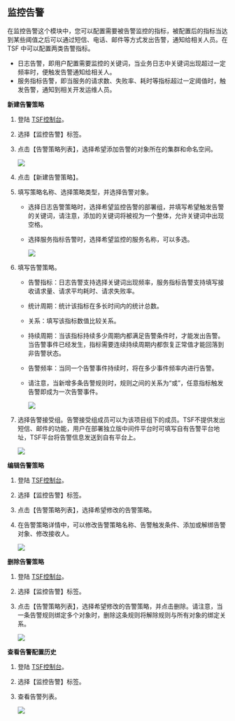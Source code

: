 ## 监控告警

在监控告警这个模块中，您可以配置需要被告警监控的指标，被配置后的指标当达到某些阈值之后可以通过短信、电话、邮件等方式发出告警，通知给相关人员。在 TSF 中可以配置两类告警指标。

- 日志告警，即用户配置需要监控的关键词，当业务日志中关键词出现超过一定频率时，便触发告警通知给相关人。
- 服务指标告警，即当服务的请求数、失败率、耗时等指标超过一定阈值时，触发告警，通知到相关开发运维人员。



**新建告警策略**

1. 登陆 [TSF控制台](https://console.cloud.tencent.com/tsf/)。

2. 选择【监控告警】标签。

3. 点击【告警策略列表】，选择希望添加告警的对象所在的集群和命名空间。

   ![](https://main.qcloudimg.com/raw/7a303b62888ddab9e4e333a814c8f9be.png)

4. 点击【新建告警策略】。

5. 填写策略名称、选择策略类型，并选择告警对象。

   - 选择日志告警策略时，选择希望监控告警的部署组，并填写希望触发告警的关键词，请注意，添加的关键词将被视为一个整体，允许关键词中出现空格。

   - 选择服务指标告警时，选择希望监控的服务名称，可以多选。

     ![](https://main.qcloudimg.com/raw/022eb6ba175157c5e4b311ffd5a24cdb.png)

6. 填写告警策略。

   - 告警指标：日志告警支持选择关键词出现频率，服务指标告警支持填写接收请求量、请求平均耗时、请求失败率。

   - 统计周期：统计该指标在多长时间内的统计总数。

   - 关系：填写该指标数值比较关系。

   - 持续周期：当该指标持续多少周期内都满足告警条件时，才能发出告警。当告警事件已经发生，指标需要连续持续周期内都恢复正常值才能回落到非告警状态。

   - 告警频率：当同一个告警事件持续时，将在多少事件频率内进行告警。

   - 请注意，当新增多条告警规则时，规则之间的关系为“或”，任意指标触发告警即成为一次告警事件。

     ![](https://main.qcloudimg.com/raw/11dc30c50ed34f4248b654ecff5d3843.png)

7. 选择告警接受组。告警接受组成员可以为该项目组下的成员。TSF不提供发出短信、邮件的功能，用户在部署独立版中间件平台时可填写自有告警平台地址，TSF平台将告警信息发送到自有平台上。

   ![](https://main.qcloudimg.com/raw/d6853ddb8386c29c5e6ee003049d751e.png)

   

   

   

**编辑告警策略**

1. 登陆 [TSF控制台](https://console.cloud.tencent.com/tsf/)。

2. 选择【监控告警】标签。

3. 点击【告警策略列表】，选择希望修改的告警策略。

4. 在告警策略详情中，可以修改告警策略名称、告警触发条件、添加或解绑告警对象、修改接收人。

   ![](https://main.qcloudimg.com/raw/88ff5b7eedf0ef7ee5394c6e87a62453.png)



**删除告警策略**

1. 登陆 [TSF控制台](https://console.cloud.tencent.com/tsf/)。

2. 选择【监控告警】标签。

3. 点击【告警策略列表】，选择希望修改的告警策略，并点击删除。请注意，当一条告警规则绑定多个对象时，删除这条规则将解除规则与所有对象的绑定关系。

   ![](https://main.qcloudimg.com/raw/b97534674621e395e63c520ac91cc6ca.png)

**查看告警配置历史**

1. 登陆 [TSF控制台](https://console.cloud.tencent.com/tsf/)。

2. 选择【监控告警】标签。

3. 查看告警列表。

   ![](https://main.qcloudimg.com/raw/0a12a44014196d52dccfa246f1618e85.png)

   

   

